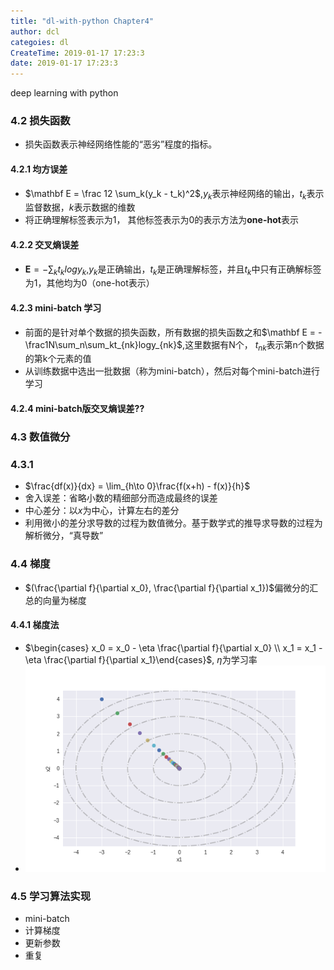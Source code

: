 ```yaml
---
title: "dl-with-python Chapter4"
author: dcl
categoies: dl
CreateTime: 2019-01-17 17:23:3 
date: 2019-01-17 17:23:3 
---
```


deep learning with python
<!--more-->

### 4.2 损失函数
- 损失函数表示神经网络性能的“恶劣”程度的指标。
#### 4.2.1 均方误差
- $\mathbf E = \frac 12 \sum_k(y_k - t_k)^2$,$y_k$表示神经网络的输出，$t_k$表示监督数据，$k$表示数据的维数
- 将正确理解标签表示为1， 其他标签表示为0的表示方法为<b>one-hot</b>表示
#### 4.2.2 交叉熵误差
- $\mathbf E = -\sum_kt_klogy_k$,$y_k$是正确输出，$t_k$是正确理解标签，并且$t_k$中只有正确解标签为1，其他均为0（one-hot表示）
#### 4.2.3 mini-batch 学习
- 前面的是针对单个数据的损失函数，所有数据的损失函数之和$\mathbf E = -\frac1N\sum_n\sum_kt_{nk}logy_{nk}$,这里数据有N个， $t_{nk}$表示第n个数据的第k个元素的值
- 从训练数据中选出一批数据（称为mini-batch），然后对每个mini-batch进行学习
#### 4.2.4 mini-batch版交叉熵误差??
### 4.3 数值微分
### 4.3.1
- $\frac{df(x)}{dx} = \lim_{h\to 0}\frac{f(x+h) - f(x)}{h}$
- 舍入误差：省略小数的精细部分而造成最终的误差
- 中心差分：以$x$为中心，计算左右的差分
- 利用微小的差分求导数的过程为数值微分。基于数学式的推导求导数的过程为解析微分，“真导数”

### 4.4 梯度
- $(\frac{\partial f}{\partial x_0}, \frac{\partial f}{\partial x_1})$偏微分的汇总的向量为梯度
#### 4.4.1 梯度法
- $\begin{cases} x_0 = x_0 - \eta \frac{\partial f}{\partial x_0} \\ x_1 = x_1 - \eta \frac{\partial f}{\partial x_1}\end{cases}$, $\eta$为学习率
- !['gradient'](../images/gradient.png)


### 4.5 学习算法实现
- mini-batch
- 计算梯度
- 更新参数
- 重复


